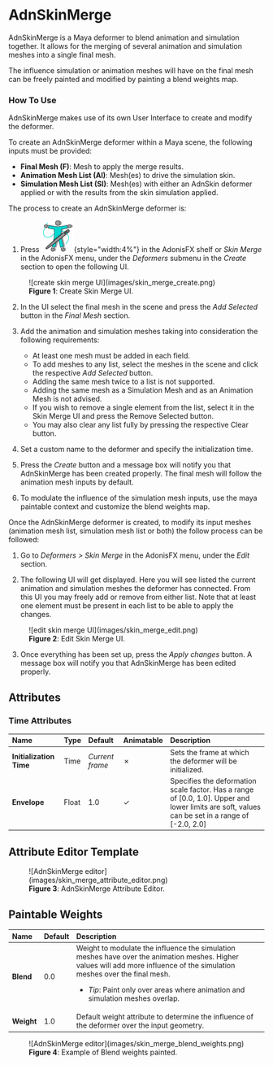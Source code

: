 # AdnSkinMerge

AdnSkinMerge is a Maya deformer to blend animation and simulation together. It allows for the merging of several animation and simulation meshes into a single final mesh.

The influence simulation or animation meshes will have on the final mesh can be freely painted and modified by painting a blend weights map.

### How To Use

AdnSkinMerge makes use of its own User Interface to create and modify the deformer.

To create an AdnSkinMerge deformer within a Maya scene, the following inputs must be provided:

  - **Final Mesh (F)**: Mesh to apply the merge results.
  - **Animation Mesh List (Al)**: Mesh(es) to drive the simulation skin.
  - **Simulation Mesh List (Sl)**: Mesh(es) with either an AdnSkin deformer applied or with the results from the skin simulation applied.

The process to create an AdnSkinMerge deformer is:

1. Press ![Skin merge button](images/adn_skin_merge.png){style="width:4%"} in the AdonisFX shelf or *Skin Merge* in the AdonisFX menu, under the *Deformers* submenu in the *Create* section to open the following UI.

<figure markdown>
  ![create skin merge UI](images/skin_merge_create.png) 
  <figcaption><b>Figure 1</b>: Create Skin Merge UI.</figcaption>
</figure>

2. In the UI select the final mesh in the scene and press the *Add Selected* button in the *Final Mesh* section.

3. Add the animation and simulation meshes taking into consideration the following requirements:
    - At least one mesh must be added in each field.
    - To add meshes to any list, select the meshes in the scene and click the respective *Add Selected* button.
    - Adding the same mesh twice to a list is not supported.
    - Adding the same mesh as a Simulation Mesh and as an Animation Mesh is not advised.
    - If you wish to remove a single element from the list, select it in the Skin Merge UI and press the Remove Selected button.
    - You may also clear any list fully by pressing the respective Clear button.

4. Set a custom name to the deformer and specify the initialization time.

5. Press the *Create* button and a message box will notify you that AdnSkinMerge has been created properly. The final mesh will follow the animation mesh inputs by default.

6. To modulate the influence of the simulation mesh inputs, use the maya paintable context and customize the blend weights map.

Once the AdnSkinMerge deformer is created, to modify its input meshes (animation mesh list, simulation mesh list or both) the follow process can be followed:

1. Go to *Deformers > Skin Merge* in the AdonisFX menu, under the *Edit* section.

2. The following UI will get displayed. Here you will see listed the current animation and simulation meshes the deformer has connected. From this UI you may freely add or remove from either list. Note that at least one element must be present in each list to be able to apply the changes. 

<figure markdown>
  ![edit skin merge UI](images/skin_merge_edit.png) 
  <figcaption><b>Figure 2</b>: Edit Skin Merge UI.</figcaption>
</figure>

3. Once everything has been set up, press the *Apply changes* button. A message box will notify you that AdnSkinMerge has been edited properly.

## Attributes

### Time Attributes
| Name | Type | Default | Animatable | Description |
| :--- | :--- | :------ | :--------- | :---------- |
| **Initialization Time** | Time  | *Current frame* | ✗ | Sets the frame at which the deformer will be initialized. |
| **Envelope**            | Float | 1.0             | ✓ | Specifies the deformation scale factor. Has a range of \[0.0, 1.0\]. Upper and lower limits are soft, values can be set in a range of \[-2.0, 2.0\]|

## Attribute Editor Template

<figure markdown>
  ![AdnSkinMerge editor](images/skin_merge_attribute_editor.png)
  <figcaption><b>Figure 3</b>: AdnSkinMerge Attribute Editor.</figcaption>
</figure>

## Paintable Weights
| Name | Default | Description |
| :--- | :------ | :---------- |
| **Blend**       | 0.0 | Weight to modulate the influence the simulation meshes have over the animation meshes. Higher values will add more influence of the simulation meshes over the final mesh.<ul><li>*Tip*: Paint only over areas where animation and simulation meshes overlap.</li></ul> |
| **Weight**      | 1.0 | Default weight attribute to determine the influence of the deformer over the input geometry. |

<figure markdown>
  ![AdnSkinMerge editor](images/skin_merge_blend_weights.png)
  <figcaption><b>Figure 4</b>: Example of Blend weights painted.</figcaption>
</figure>
